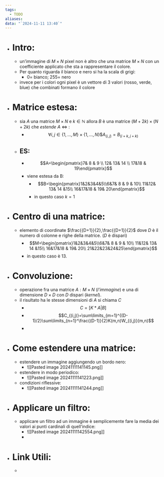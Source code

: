 ```yaml
---
tags:
  - TODO
aliases: 
data: "`2024-11-11 13:40`"
---
```

- # Intro:
	- un’immagine di $M \times N$ pixel non è altro che una matrice $M \times N$ con un coefficiente applicato che sta a rappresentare il colore. 
	- Per quanto riguarda il bianco e nero si ha la scala di grigi: 
		- $0=$ bianco; $255=$ nero
	- invece per i colori ogni pixel è un vettore di 3 valori (rosso, verde, blue) che combinati formano il colore
- # Matrice estesa:
	- sia $A$ una matrice $M \times N$ e $k \in \mathbb{N}$ allora $B$ è una matrice $(M+2k)\times(N+2k)$ che _estende_ $A$ $\iff$ :
		- $$\forall i, j \in \{1,...,M\}\times\{1,...,N\}\$ A_{(i,j)} = B_{(i+k, j+k)}$$ 
	- ## ES:
		- $$A=\begin{pmatrix}7& 8 & 9 \\ 12& 13& 14 \\ 17&18 & 19\end{pmatrix}$$
		- viene estesa da B:
			- $$B=\begin{pmatrix}1&2&3&4&5\\6&7& 8 & 9 & 10\\ 11&12& 13& 14 &15\\ 16&17&18 & 19& 20\end{pmatrix}$$
			- in questo caso $k=1$ 
- # Centro di una matrice:
	- elemento di coordinate $\frac{{D+1}}{2},\frac{{D+1}}{2}$ dove $D$ è il numero di colonne e righe della matrice. ($D$ è dispari)
		- $$M=\begin{pmatrix}1&2&3&4&5\\6&7& 8 & 9 & 10\\ 11&12& 13& 14 &15\\ 16&17&18 & 19& 20\\ 21&22&23&24&25\end{pmatrix}$$
		- in questo caso è 13.
- # Convoluzione:
	- operazione fra una matrice $A:M \times N$ (_l’immagine_) e una di dimensione $D \times D$ con $D$ dispari (_kernel_).
	- il risultato ha le stesse dimensioni di $A$ si chiama $C$ 
		- $$C=[K*A|B]$$
		- $$C_{(i,j)}=\sum\limits_{m=1}^{(D-1)/2}\sum\limits_{n=1}^\frac{(D-1)}{2}K(m,n)W_{(i,j)}(m,n)$$
		- 
- # Come estendere una matrice:
	- estendere un immagine aggiungendo un bordo nero:
		- ![[Pasted image 20241111141145.png]] 
	- estendere in modo periodico:
		- ![[Pasted image 20241111141223.png]]
	- condizioni riflessive:
		- ![[Pasted image 20241111141244.png]]
- # Applicare un filtro:
	- applicare un filtro ad un immagine è semplicemente fare la media dei valori ai punti cardinali di quell’indice:
		- ![[Pasted image 20241111142554.png]]
		- 
- # Link Utili:
	- 